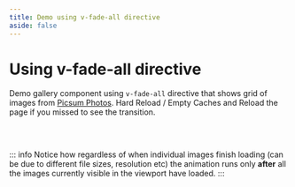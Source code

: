 ```yaml
---
title: Demo using v-fade-all directive
aside: false
---
```


<script setup lang="ts">
import GalleryVFadeAll from "../components/GalleryVFadeAll.vue";
</script>

# Using v-fade-all directive

Demo gallery component using `v-fade-all` directive that shows grid of images from [Picsum Photos](https://picsum.photos/). Hard Reload / Empty Caches and Reload the page if you missed to see the transition.

<div class="gallery-container">
  <GalleryVFadeAll/>
</div>

::: info
Notice how regardless of when individual images finish loading (can be due to different file sizes, resolution etc) the animation runs only **after** all the images currently visible in the viewport have loaded.
:::


<style scoped>
  .gallery-container {
    padding-block: 16px;
  }
</style>

